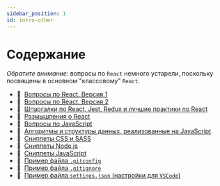 ```yaml
---
sidebar_position: 1
id: intro-other
---
```


# Содержание

_Обратите внимание_: вопросы по `React` немного устарели, поскольку посвящены в основном "классовому" `React`.

- :page_with_curl:&nbsp;&nbsp;[Вопросы по React. Версия 1](./react-questions)
- :page_with_curl:&nbsp;&nbsp;[Вопросы по React. Версия 2](./react-questions2)
- :memo:&nbsp;&nbsp;[Шпаргалки по React, Jest, Redux и лучшие практики по React](./bestpractice)
- :page_with_curl:&nbsp;&nbsp;[Размышления о React](./react-philosophies)
- :memo:&nbsp;&nbsp;[Вопросы по JavaScript](./js-questions)
- :page_with_curl:&nbsp;&nbsp;[Алгоритмы и структуры данных, реализованные на JavaScript](./js-algorithms)
- :floppy_disk:&nbsp;&nbsp;[Сниппеты CSS и SASS](./snippets-css)
- :floppy_disk:&nbsp;&nbsp;[Сниппеты Node.js](./snippets-node)
- :floppy_disk:&nbsp;&nbsp;[Сниппеты JavaScript](./snippets-js)
- :floppy_disk:&nbsp;&nbsp;[Пример файла `.gitconfig`](./gitconfig)
- :floppy_disk:&nbsp;&nbsp;[Пример файла `.gitignore`](./gitignore)
- :floppy_disk:&nbsp;&nbsp;[Пример файла `settings.json` (настройки для `VSCode`)](./settings)
